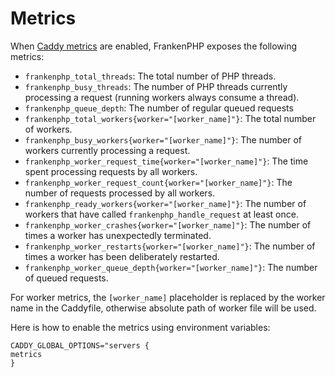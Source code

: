 # Metrics

When [Caddy metrics](https://caddyserver.com/docs/metrics) are enabled, FrankenPHP exposes the following metrics:

- `frankenphp_total_threads`: The total number of PHP threads.
- `frankenphp_busy_threads`: The number of PHP threads currently processing a request (running workers always consume a thread).
- `frankenphp_queue_depth`: The number of regular queued requests
- `frankenphp_total_workers{worker="[worker_name]"}`: The total number of workers.
- `frankenphp_busy_workers{worker="[worker_name]"}`: The number of workers currently processing a request.
- `frankenphp_worker_request_time{worker="[worker_name]"}`: The time spent processing requests by all workers.
- `frankenphp_worker_request_count{worker="[worker_name]"}`: The number of requests processed by all workers.
- `frankenphp_ready_workers{worker="[worker_name]"}`: The number of workers that have called `frankenphp_handle_request` at least once.
- `frankenphp_worker_crashes{worker="[worker_name]"}`: The number of times a worker has unexpectedly terminated.
- `frankenphp_worker_restarts{worker="[worker_name]"}`: The number of times a worker has been deliberately restarted.
- `frankenphp_worker_queue_depth{worker="[worker_name]"}`: The number of queued requests.

For worker metrics, the `[worker_name]` placeholder is replaced by the worker name in the Caddyfile, otherwise absolute path of worker file will be used.

Here is how to enable the metrics using environment variables:

```
CADDY_GLOBAL_OPTIONS="servers {                                                                                        metrics
}
```
